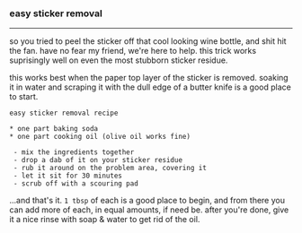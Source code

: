 ### easy sticker removal

---

so you tried to peel the sticker off that cool looking wine bottle, and shit hit the fan. have no fear my friend, we're here to help. this trick works suprisingly well on even the most stubborn sticker residue.

this works best when the paper top layer of the sticker is removed. soaking it in water and scraping it with the dull edge of a butter knife is a good place to start.

```
easy sticker removal recipe

* one part baking soda
* one part cooking oil (olive oil works fine)

 - mix the ingredients together
 - drop a dab of it on your sticker residue
 - rub it around on the problem area, covering it
 - let it sit for 30 minutes
 - scrub off with a scouring pad
```

...and that's it. `1 tbsp` of each is a good place to begin, and from there you can add more of each, in equal amounts, if need be. after you're done, give it a nice rinse with soap & water to get rid of the oil. 